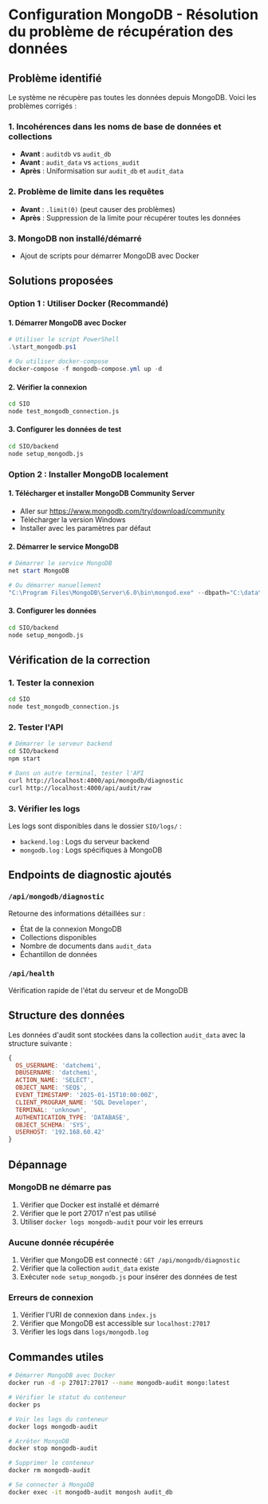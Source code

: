 # Configuration MongoDB - Résolution du problème de récupération des données

## Problème identifié

Le système ne récupère pas toutes les données depuis MongoDB. Voici les problèmes corrigés :

### 1. Incohérences dans les noms de base de données et collections
- **Avant** : `auditdb` vs `audit_db`
- **Avant** : `audit_data` vs `actions_audit`
- **Après** : Uniformisation sur `audit_db` et `audit_data`

### 2. Problème de limite dans les requêtes
- **Avant** : `.limit(0)` (peut causer des problèmes)
- **Après** : Suppression de la limite pour récupérer toutes les données

### 3. MongoDB non installé/démarré
- Ajout de scripts pour démarrer MongoDB avec Docker

## Solutions proposées

### Option 1 : Utiliser Docker (Recommandé)

#### 1. Démarrer MongoDB avec Docker
```powershell
# Utiliser le script PowerShell
.\start_mongodb.ps1

# Ou utiliser docker-compose
docker-compose -f mongodb-compose.yml up -d
```

#### 2. Vérifier la connexion
```bash
cd SIO
node test_mongodb_connection.js
```

#### 3. Configurer les données de test
```bash
cd SIO/backend
node setup_mongodb.js
```

### Option 2 : Installer MongoDB localement

#### 1. Télécharger et installer MongoDB Community Server
- Aller sur https://www.mongodb.com/try/download/community
- Télécharger la version Windows
- Installer avec les paramètres par défaut

#### 2. Démarrer le service MongoDB
```powershell
# Démarrer le service MongoDB
net start MongoDB

# Ou démarrer manuellement
"C:\Program Files\MongoDB\Server\6.0\bin\mongod.exe" --dbpath="C:\data\db"
```

#### 3. Configurer les données
```bash
cd SIO/backend
node setup_mongodb.js
```

## Vérification de la correction

### 1. Tester la connexion
```bash
cd SIO
node test_mongodb_connection.js
```

### 2. Tester l'API
```bash
# Démarrer le serveur backend
cd SIO/backend
npm start

# Dans un autre terminal, tester l'API
curl http://localhost:4000/api/mongodb/diagnostic
curl http://localhost:4000/api/audit/raw
```

### 3. Vérifier les logs
Les logs sont disponibles dans le dossier `SIO/logs/` :
- `backend.log` : Logs du serveur backend
- `mongodb.log` : Logs spécifiques à MongoDB

## Endpoints de diagnostic ajoutés

### `/api/mongodb/diagnostic`
Retourne des informations détaillées sur :
- État de la connexion MongoDB
- Collections disponibles
- Nombre de documents dans `audit_data`
- Échantillon de données

### `/api/health`
Vérification rapide de l'état du serveur et de MongoDB

## Structure des données

Les données d'audit sont stockées dans la collection `audit_data` avec la structure suivante :

```javascript
{
  OS_USERNAME: 'datchemi',
  DBUSERNAME: 'datchemi',
  ACTION_NAME: 'SELECT',
  OBJECT_NAME: 'SEQ$',
  EVENT_TIMESTAMP: '2025-01-15T10:00:00Z',
  CLIENT_PROGRAM_NAME: 'SQL Developer',
  TERMINAL: 'unknown',
  AUTHENTICATION_TYPE: 'DATABASE',
  OBJECT_SCHEMA: 'SYS',
  USERHOST: '192.168.60.42'
}
```

## Dépannage

### MongoDB ne démarre pas
1. Vérifier que Docker est installé et démarré
2. Vérifier que le port 27017 n'est pas utilisé
3. Utiliser `docker logs mongodb-audit` pour voir les erreurs

### Aucune donnée récupérée
1. Vérifier que MongoDB est connecté : `GET /api/mongodb/diagnostic`
2. Vérifier que la collection `audit_data` existe
3. Exécuter `node setup_mongodb.js` pour insérer des données de test

### Erreurs de connexion
1. Vérifier l'URI de connexion dans `index.js`
2. Vérifier que MongoDB est accessible sur `localhost:27017`
3. Vérifier les logs dans `logs/mongodb.log`

## Commandes utiles

```bash
# Démarrer MongoDB avec Docker
docker run -d -p 27017:27017 --name mongodb-audit mongo:latest

# Vérifier le statut du conteneur
docker ps

# Voir les logs du conteneur
docker logs mongodb-audit

# Arrêter MongoDB
docker stop mongodb-audit

# Supprimer le conteneur
docker rm mongodb-audit

# Se connecter à MongoDB
docker exec -it mongodb-audit mongosh audit_db
``` 